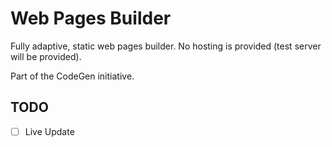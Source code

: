 # Web Pages Builder

Fully adaptive, static web pages builder. No hosting is provided (test server will be provided).

Part of the CodeGen initiative.

## TODO

- [ ] Live Update